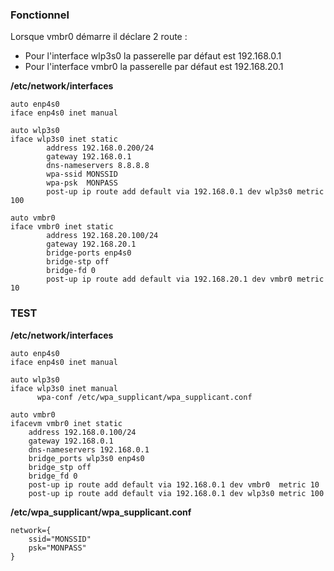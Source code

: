 ### Fonctionnel
Lorsque vmbr0 démarre il déclare 2 route :
- Pour l'interface wlp3s0 la passerelle par défaut est 192.168.0.1
- Pour l'interface vmbr0  la passerelle par défaut est 192.168.20.1

**/etc/network/interfaces**
```
auto enp4s0
iface enp4s0 inet manual

auto wlp3s0
iface wlp3s0 inet static
        address 192.168.0.200/24
        gateway 192.168.0.1
        dns-nameservers 8.8.8.8
        wpa-ssid MONSSID
        wpa-psk  MONPASS
        post-up ip route add default via 192.168.0.1 dev wlp3s0 metric 100

auto vmbr0
iface vmbr0 inet static
        address 192.168.20.100/24
        gateway 192.168.20.1
        bridge-ports enp4s0
        bridge-stp off
        bridge-fd 0
        post-up ip route add default via 192.168.20.1 dev vmbr0 metric 10
```


### TEST

**/etc/network/interfaces**
```
auto enp4s0
iface enp4s0 inet manual

auto wlp3s0
iface wlp3s0 inet manual
      wpa-conf /etc/wpa_supplicant/wpa_supplicant.conf

auto vmbr0
ifacevm vmbr0 inet static
    address 192.168.0.100/24
    gateway 192.168.0.1
    dns-nameservers 192.168.0.1
    bridge_ports wlp3s0 enp4s0
    bridge_stp off
    bridge_fd 0
    post-up ip route add default via 192.168.0.1 dev vmbr0  metric 10
    post-up ip route add default via 192.168.0.1 dev wlp3s0 metric 100
```

**/etc/wpa_supplicant/wpa_supplicant.conf**
```
network={
    ssid="MONSSID"
    psk="MONPASS"
}
```
